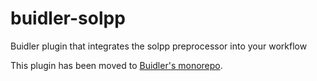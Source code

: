 # buidler-solpp
Buidler plugin that integrates the solpp preprocessor into your workflow

This plugin has been moved to [Buidler's monorepo](https://github.com/nomiclabs/buidler/tree/master/packages/buidler-solpp).
